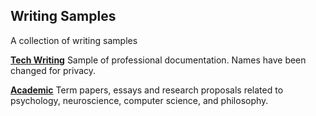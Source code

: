 ## Writing Samples
A collection of writing samples

**[Tech Writing](https://github.com/iisjade/writing-samples/blob/master/tech-writing/README.md/#top)** Sample of professional documentation. Names have been changed for privacy.

**[Academic](https://github.com/iisjade/writing-samples/blob/master/academic/README.md/#top)** Term papers, essays and research proposals related to psychology, neuroscience, computer science, and philosophy.

